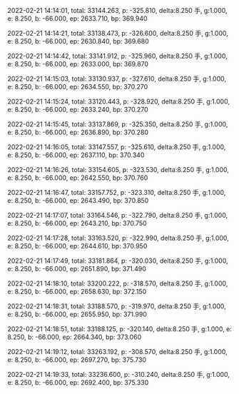 2022-02-21 14:14:01, total: 33144.263, p: -325.810, delta:8.250 手, g:1.000, e: 8.250, b: -66.000, ep: 2633.710, bp: 369.940

2022-02-21 14:14:21, total: 33138.473, p: -326.600, delta:8.250 手, g:1.000, e: 8.250, b: -66.000, ep: 2630.840, bp: 369.680

2022-02-21 14:14:42, total: 33141.912, p: -325.960, delta:8.250 手, g:1.000, e: 8.250, b: -66.000, ep: 2633.000, bp: 369.870

2022-02-21 14:15:03, total: 33130.937, p: -327.610, delta:8.250 手, g:1.000, e: 8.250, b: -66.000, ep: 2634.550, bp: 370.270

2022-02-21 14:15:24, total: 33120.443, p: -328.920, delta:8.250 手, g:1.000, e: 8.250, b: -66.000, ep: 2633.240, bp: 370.270

2022-02-21 14:15:45, total: 33137.869, p: -325.350, delta:8.250 手, g:1.000, e: 8.250, b: -66.000, ep: 2636.890, bp: 370.280

2022-02-21 14:16:05, total: 33147.557, p: -325.610, delta:8.250 手, g:1.000, e: 8.250, b: -66.000, ep: 2637.110, bp: 370.340

2022-02-21 14:16:26, total: 33154.605, p: -323.530, delta:8.250 手, g:1.000, e: 8.250, b: -66.000, ep: 2642.550, bp: 370.760

2022-02-21 14:16:47, total: 33157.752, p: -323.310, delta:8.250 手, g:1.000, e: 8.250, b: -66.000, ep: 2643.490, bp: 370.850

2022-02-21 14:17:07, total: 33164.546, p: -322.790, delta:8.250 手, g:1.000, e: 8.250, b: -66.000, ep: 2643.210, bp: 370.750

2022-02-21 14:17:28, total: 33163.520, p: -322.990, delta:8.250 手, g:1.000, e: 8.250, b: -66.000, ep: 2644.610, bp: 370.950

2022-02-21 14:17:49, total: 33181.864, p: -320.030, delta:8.250 手, g:1.000, e: 8.250, b: -66.000, ep: 2651.890, bp: 371.490

2022-02-21 14:18:10, total: 33200.222, p: -318.570, delta:8.250 手, g:1.000, e: 8.250, b: -66.000, ep: 2658.630, bp: 372.150

2022-02-21 14:18:31, total: 33188.570, p: -319.970, delta:8.250 手, g:1.000, e: 8.250, b: -66.000, ep: 2655.950, bp: 371.990

2022-02-21 14:18:51, total: 33188.125, p: -320.140, delta:8.250 手, g:1.000, e: 8.250, b: -66.000, ep: 2664.340, bp: 373.060

2022-02-21 14:19:12, total: 33263.192, p: -308.570, delta:8.250 手, g:1.000, e: 8.250, b: -66.000, ep: 2697.270, bp: 375.730

2022-02-21 14:19:33, total: 33236.600, p: -310.240, delta:8.250 手, g:1.000, e: 8.250, b: -66.000, ep: 2692.400, bp: 375.330